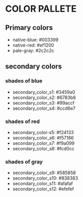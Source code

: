 # COLOR PALLETE

## Primary colors

- native-blue: #003399
- native-red: #ef1200
- pale-gray: #2c2c2c

## secondary colors

### shades of blue
- secondary_color_s1: #3459a0
- secondary_color_s2: #6783b8
- secondary_color_s3: #99accf
- secondary_color_s4: #ccd6e7

### shades of red

- secondary_color-s5: #f24133
- secondary_color_s6: #f57166
- secondary_color_s7: #f9a099
- secondary_color_s8: #fcd0cc

### shades of gray

- secondary_color_s9: #585858
- secondary_color_s10: #838383
- secondary_color_s11: #afafaf
- secondary_color_s12: #efefef